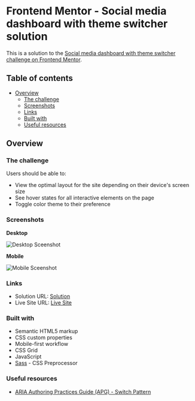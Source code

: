 # Frontend Mentor - Social media dashboard with theme switcher solution

This is a solution to the [Social media dashboard with theme switcher challenge on Frontend Mentor](https://www.frontendmentor.io/challenges/social-media-dashboard-with-theme-switcher-6oY8ozp_H).

## Table of contents

- [Overview](#overview)
  - [The challenge](#the-challenge)
  - [Screenshots](#screenshots)
  - [Links](#links)
  - [Built with](#built-with)
  - [Useful resources](#useful-resources)

## Overview

### The challenge

Users should be able to:

- View the optimal layout for the site depending on their device's screen size
- See hover states for all interactive elements on the page
- Toggle color theme to their preference

### Screenshots

**Desktop**

![Desktop Sceenshot](/screenshots/desktop-screenshot-1440px.png)

**Mobile**

![Mobile Sceenshot](/screenshots/mobile-screenshot-375px.png)

### Links
- Solution URL: [Solution](https://www.frontendmentor.io/solutions/social-media-dashboard-with-theme-switcher-css-grid-js-for-switch-LSiA13reSo)
- Live Site URL: [Live Site](https://a-woodworth.github.io/social_dashboard/)

### Built with

- Semantic HTML5 markup
- CSS custom properties
- Mobile-first workflow
- CSS Grid
- JavaScript
- [Sass](https://sass-lang.com/) - CSS Preprocessor

### Useful resources

- [ARIA Authoring Practices Guide (APG) - Switch Pattern](https://www.w3.org/WAI/ARIA/apg/patterns/switch/)
 